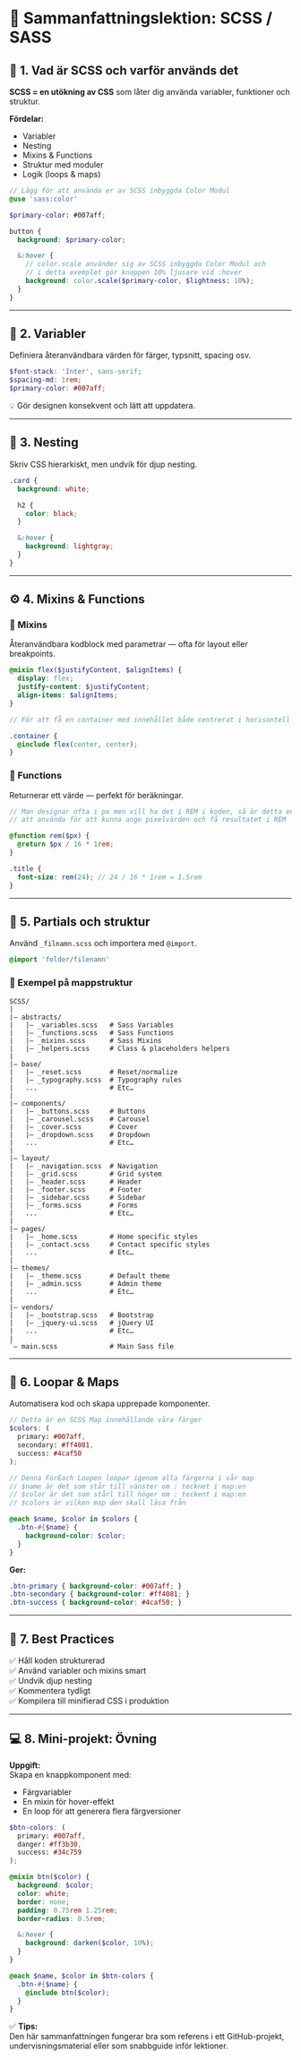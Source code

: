# 🧠 Sammanfattningslektion: SCSS / SASS

## 🎯 1. Vad är SCSS och varför används det

**SCSS = en utökning av CSS** som låter dig använda variabler, funktioner och struktur.

**Fördelar:**
- Variabler  
- Nesting  
- Mixins & Functions  
- Struktur med moduler  
- Logik (loops & maps)

~~~scss
// Lägg för att använda er av SCSS inbyggda Color Modul
@use 'sass:color'

$primary-color: #007aff;

button {
  background: $primary-color;

  &:hover {
    // color.scale använder sig av SCSS inbyggda Color Modul och 
    // i detta exemplet gör knappen 10% ljusare vid :hover
    background: color.scale($primary-color, $lightness: 10%);
  }
}
~~~

---

## 🎨 2. Variabler

Definiera återanvändbara värden för färger, typsnitt, spacing osv.

~~~scss
$font-stack: 'Inter', sans-serif;
$spacing-md: 1rem;
$primary-color: #007aff;
~~~

💡 Gör designen konsekvent och lätt att uppdatera.

---

## 🧱 3. Nesting

Skriv CSS hierarkiskt, men undvik för djup nesting.

~~~scss
.card {
  background: white;

  h2 {
    color: black;
  }

  &:hover {
    background: lightgray;
  }
}
~~~

---

## ⚙️ 4. Mixins & Functions

### 🔹 Mixins

Återanvändbara kodblock med parametrar — ofta för layout eller breakpoints.

~~~scss
@mixin flex($justifyContent, $alignItems) {
  display: flex;
  justify-content: $justifyContent;
  align-items: $alignItems;
}

// För att få en container med innehållet både centrerat i horisontell och vertikal led

.container {
  @include flex(center, center);
}
~~~

### 🔹 Functions

Returnerar ett värde — perfekt för beräkningar.

~~~scss
// Man designar ofta i px men vill ha det i REM i koden, så är detta en enkel funktion
// att använda för att kunna ange pixelvärden och få resultatet i REM

@function rem($px) {
  @return $px / 16 * 1rem;
}

.title {
  font-size: rem(24); // 24 / 16 * 1rem = 1.5rem
}
~~~

---

## 🧩 5. Partials och struktur

Använd `_filnamn.scss` och importera med `@import`.

~~~scss
@import 'folder/filenamn'
~~~

### 📁 Exempel på mappstruktur

```text
SCSS/
|
|– abstracts/
|   |– _variables.scss   # Sass Variables
|   |– _functions.scss   # Sass Functions
|   |– _mixins.scss      # Sass Mixins
|   |– _helpers.scss     # Class & placeholders helpers
|
|– base/
|   |– _reset.scss       # Reset/normalize
|   |– _typography.scss  # Typography rules
|   ...                  # Etc…
|
|– components/
|   |– _buttons.scss     # Buttons
|   |– _carousel.scss    # Carousel
|   |– _cover.scss       # Cover
|   |– _dropdown.scss    # Dropdown
|   ...                  # Etc…
|
|– layout/
|   |– _navigation.scss  # Navigation
|   |– _grid.scss        # Grid system
|   |– _header.scss      # Header
|   |– _footer.scss      # Footer
|   |– _sidebar.scss     # Sidebar
|   |– _forms.scss       # Forms
|   ...                  # Etc…
|
|– pages/
|   |– _home.scss        # Home specific styles
|   |– _contact.scss     # Contact specific styles
|   ...                  # Etc…
|
|– themes/
|   |– _theme.scss       # Default theme
|   |– _admin.scss       # Admin theme
|   ...                  # Etc…
|
|– vendors/
|   |– _bootstrap.scss   # Bootstrap
|   |– _jquery-ui.scss   # jQuery UI
|   ...                  # Etc…
|
`– main.scss             # Main Sass file

```

---

## 🔁 6. Loopar & Maps

Automatisera kod och skapa upprepade komponenter.

~~~scss
// Detta är en SCSS Map innehållande våra färger
$colors: (
  primary: #007aff,
  secondary: #ff4081,
  success: #4caf50
);

// Denna ForEach Loopen loopar igenom alla färgerna i vår map
// $name är det som står till vänster om : tecknet i map:en
// $color är det som stårl till höger om : teckent i map:en
// $colors är vilken map den skall läsa från

@each $name, $color in $colors {
  .btn-#{$name} {
    background-color: $color;
  }
}
~~~

**Ger:**

~~~css
.btn-primary { background-color: #007aff; }
.btn-secondary { background-color: #ff4081; }
.btn-success { background-color: #4caf50; }
~~~

---

## 🧠 7. Best Practices

✅ Håll koden strukturerad  
✅ Använd variabler och mixins smart  
✅ Undvik djup nesting  
✅ Kommentera tydligt  
✅ Kompilera till minifierad CSS i produktion  

---

## 💻 8. Mini-projekt: Övning

**Uppgift:**  
Skapa en knappkomponent med:
- Färgvariabler  
- En mixin för hover-effekt  
- En loop för att generera flera färgversioner  

~~~scss
$btn-colors: (
  primary: #007aff,
  danger: #ff3b30,
  success: #34c759
);

@mixin btn($color) {
  background: $color;
  color: white;
  border: none;
  padding: 0.75rem 1.25rem;
  border-radius: 0.5rem;

  &:hover {
    background: darken($color, 10%);
  }
}

@each $name, $color in $btn-colors {
  .btn-#{$name} {
    @include btn($color);
  }
}
~~~

✅ **Tips:**  
Den här sammanfattningen fungerar bra som referens i ett GitHub-projekt, undervisningsmaterial eller som snabbguide inför lektioner.